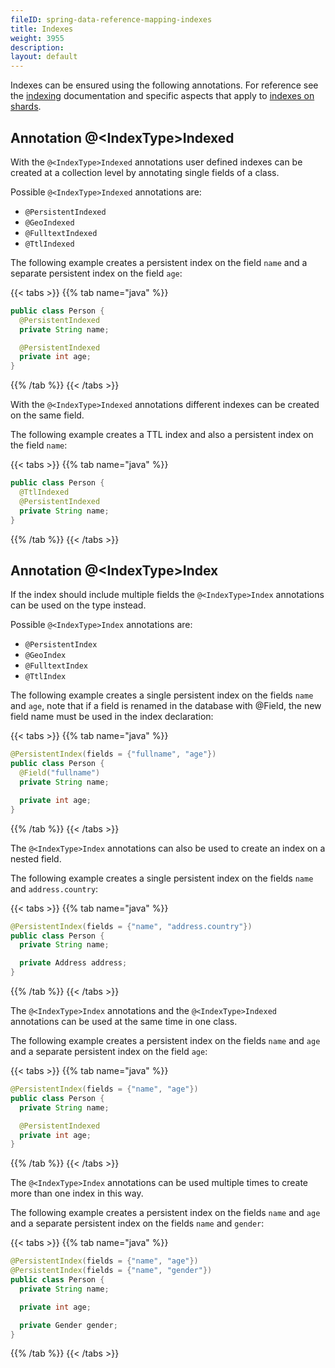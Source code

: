 ```yaml
---
fileID: spring-data-reference-mapping-indexes
title: Indexes
weight: 3955
description: 
layout: default
---
```

Indexes can be ensured using the following annotations. For reference see the
[indexing](../../../../indexing/) documentation
and specific aspects that apply to
[indexes on shards](../../../../architecture/architecture-deployment-modes-cluster-sharding#indexes-on-shards).

## Annotation @\<IndexType\>Indexed

With the `@<IndexType>Indexed` annotations user defined indexes can be created at a collection level by annotating single fields of a class.

Possible `@<IndexType>Indexed` annotations are:

- `@PersistentIndexed`
- `@GeoIndexed`
- `@FulltextIndexed`
- `@TtlIndexed`

The following example creates a persistent index on the field `name` and a separate persistent index on the field `age`:

{{< tabs >}}
{{% tab name="java" %}}
```java
public class Person {
  @PersistentIndexed
  private String name;

  @PersistentIndexed
  private int age;
}
```
{{% /tab %}}
{{< /tabs >}}

With the `@<IndexType>Indexed` annotations different indexes can be created on the same field.

The following example creates a TTL index and also a persistent index on the field `name`:

{{< tabs >}}
{{% tab name="java" %}}
```java
public class Person {
  @TtlIndexed
  @PersistentIndexed
  private String name;
}
```
{{% /tab %}}
{{< /tabs >}}

## Annotation @\<IndexType\>Index

If the index should include multiple fields the `@<IndexType>Index` annotations can be used on the type instead.

Possible `@<IndexType>Index` annotations are:

- `@PersistentIndex`
- `@GeoIndex`
- `@FulltextIndex`
- `@TtlIndex`

The following example creates a single persistent index on the fields `name` and `age`, note that if a field is renamed in the database with @Field, the new field name must be used in the index declaration:

{{< tabs >}}
{{% tab name="java" %}}
```java
@PersistentIndex(fields = {"fullname", "age"})
public class Person {
  @Field("fullname")
  private String name;

  private int age;
}
```
{{% /tab %}}
{{< /tabs >}}

The `@<IndexType>Index` annotations can also be used to create an index on a nested field.

The following example creates a single persistent index on the fields `name` and `address.country`:

{{< tabs >}}
{{% tab name="java" %}}
```java
@PersistentIndex(fields = {"name", "address.country"})
public class Person {
  private String name;

  private Address address;
}
```
{{% /tab %}}
{{< /tabs >}}

The `@<IndexType>Index` annotations and the `@<IndexType>Indexed` annotations can be used at the same time in one class.

The following example creates a persistent index on the fields `name` and `age` and a separate persistent index on the field `age`:

{{< tabs >}}
{{% tab name="java" %}}
```java
@PersistentIndex(fields = {"name", "age"})
public class Person {
  private String name;

  @PersistentIndexed
  private int age;
}
```
{{% /tab %}}
{{< /tabs >}}

The `@<IndexType>Index` annotations can be used multiple times to create more than one index in this way.

The following example creates a persistent index on the fields `name` and `age` and a separate persistent index on the fields `name` and `gender`:

{{< tabs >}}
{{% tab name="java" %}}
```java
@PersistentIndex(fields = {"name", "age"})
@PersistentIndex(fields = {"name", "gender"})
public class Person {
  private String name;

  private int age;

  private Gender gender;
}
```
{{% /tab %}}
{{< /tabs >}}
